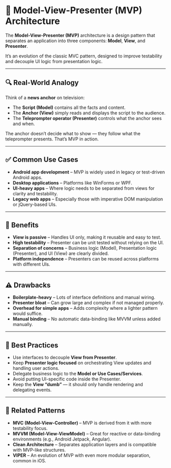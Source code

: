 # 🧩 Model-View-Presenter (MVP) Architecture

The **Model-View-Presenter (MVP)** architecture is a design pattern that separates an application into three components: **Model**, **View**, and **Presenter**.

It’s an evolution of the classic MVC pattern, designed to improve testability and decouple UI logic from presentation logic.

---

## 🔍 Real-World Analogy

Think of a **news anchor** on television:

- The **Script (Model)** contains all the facts and content.
- The **Anchor (View)** simply reads and displays the script to the audience.
- The **Teleprompter operator (Presenter)** controls what the anchor sees and when.

The anchor doesn’t decide what to show — they follow what the teleprompter presents. That’s MVP in action.

---

## ✅ Common Use Cases

- **Android app development** – MVP is widely used in legacy or test-driven Android apps.
- **Desktop applications** – Platforms like WinForms or WPF.
- **UI-heavy apps** – Where logic needs to be separated from views for clarity and testability.
- **Legacy web apps** – Especially those with imperative DOM manipulation or jQuery-based UIs.

---

## 🧠 Benefits

- **View is passive** – Handles UI only, making it reusable and easy to test.
- **High testability** – Presenter can be unit tested without relying on the UI.
- **Separation of concerns** – Business logic (Model), Presentation logic (Presenter), and UI (View) are clearly divided.
- **Platform independence** – Presenters can be reused across platforms with different UIs.

---

## ⚠️ Drawbacks

- **Boilerplate-heavy** – Lots of interface definitions and manual wiring.
- **Presenter bloat** – Can grow large and complex if not managed properly.
- **Overhead for simple apps** – Adds complexity where a lighter pattern would suffice.
- **Manual binding** – No automatic data-binding like MVVM unless added manually.

---

## 📌 Best Practices

- Use interfaces to decouple **View from Presenter**.
- Keep **Presenter logic focused** on orchestrating View updates and handling user actions.
- Delegate business logic to the **Model or Use Cases/Services**.
- Avoid putting UI-specific code inside the Presenter.
- Keep the **View “dumb”** — it should only handle rendering and delegating events.

---

## 🔗 Related Patterns

- **MVC (Model-View-Controller)** – MVP is derived from it with more testability focus.
- **MVVM (Model-View-ViewModel)** – Great for reactive or data-binding environments (e.g., Android Jetpack, Angular).
- **Clean Architecture** – Separates application layers and is compatible with MVP-like structures.
- **VIPER** – An evolution of MVP with even more modular separation, common in iOS.
